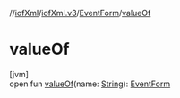 //[iofXml](../../../index.md)/[iofXml.v3](../index.md)/[EventForm](index.md)/[valueOf](value-of.md)

# valueOf

[jvm]\
open fun [valueOf](value-of.md)(name: [String](https://docs.oracle.com/javase/8/docs/api/java/lang/String.html)): [EventForm](index.md)
